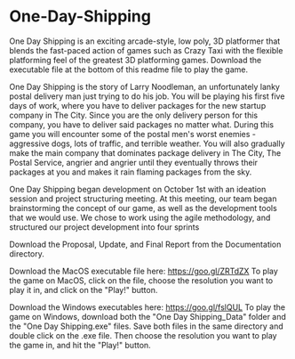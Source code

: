 # One-Day-Shipping

One Day Shipping is an exciting arcade-style, low poly, 3D platformer that blends the fast-paced action of games such as Crazy Taxi with the flexible platforming feel of the greatest 3D platforming games. Download the executable file at the bottom of this readme file to play the game.

One Day Shipping is the story of Larry Noodleman, an unfortunately lanky postal delivery man just trying to do his job. You will be playing his first five days of work, where you have to deliver packages for the new startup company in The City. Since you are the only delivery person for this company, you have to deliver said packages no matter what. During this game you will encounter some of the postal men's worst enemies - aggressive dogs, lots of traffic, and terrible weather. You will also gradually make the main company that dominates package delivery in The City, The Postal Service, angrier and angrier until they eventually throws their packages at you and makes it rain flaming packages from the sky.    

One Day Shipping began development on October 1st with an ideation session and project structuring meeting. At this meeting, our team began brainstorming the concept of our game, as well as the development tools that we would use. We chose to work using the agile methodology, and structured our project development into four sprints

Download the Proposal, Update, and Final Report from the Documentation directory.

Download the MacOS executable file here: https://goo.gl/ZRTdZX
To play the game on MacOS, click on the file, choose the resolution you want to play it in, and click on the "Play!" button.

Download the Windows executables here: https://goo.gl/fslQUL
To play the game on Windows, download both the "One Day Shipping_Data" folder and the "One Day Shipping.exe" files. Save both files in the same directory and double click on the .exe file. Then choose the resolution you want to play the game in, and hit the "Play!" button. 
